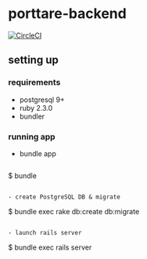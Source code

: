 # porttare-backend

[![CircleCI](https://circleci.com/gh/noggalito/porttare-backend.svg?style=svg)](https://circleci.com/gh/noggalito/porttare-backend)

## setting up

### requirements

- postgresql 9+
- ruby 2.3.0
- bundler

### running app

- bundle app

  ```
$ bundle
  ```

- create PostgreSQL DB & migrate

  ```
$ bundle exec rake db:create db:migrate
  ```

- launch rails server

  ```
$ bundle exec rails server
  ```
